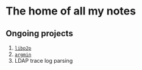 # The home of all my notes

## Ongoing projects

1. [`libp2p`](libp2p.md)
2. [`argmin`](argmin.md)
3. LDAP trace log parsing
